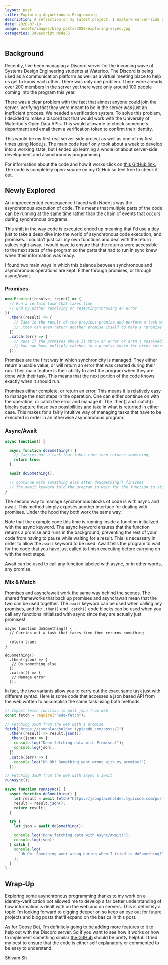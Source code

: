 ```yaml
---
layout: post
title: Exploring Asynchronous Programming
description: A reflection on my latest project. I explore server-side programming through Node.js thanks to a brief introduction while creating an identity verification bot.
date: 2020-07-10
image: assets/images/blog-posts/2020/exploring-async.jpg
categories: Javascript NodeJS
---
```

## Background

Recently, I've been managing a Discord server for the incoming wave of Systems Design Engineering students at Waterloo. The Discord is being used as a communication platform as well as a virtual meeting place to help us get to know each other.
There was only one problem. There were already over 200 members in the server yet there were only around 100 people coming into the program this year.

There was a clear problem with the fact that almost anyone could join the server. Verifying that they were meant to be in the server was just an inefficient process.
We needed a verification system. To solve this problem, I decided to make a discord bot that would work with the University of Waterloo's Open Data APIs. This would allow me to check someone's department and email them a verification token to confirm their identity.

This would be my first real server-side project as well as one of my first times using Node.js. The main code itself only took about a week to develop into a working state, but I ended up learning a whole lot about server-side development and asynchronous programming.

For information about the code and how it works click on [this GitHub link.](https://github.com/shivam-sh/goose-bot) The code is completely open-source on my GitHub so feel free to check it out.

## Newly Explored

An unprecedented consequence I faced with Node.js was the asynchronous execution of code. This means that multiple parts of the code can be running at the same time rather than the chain of events that occurs during synchronous programs.

This shift in the way code is executed ended up meaning that I'd use a day just to take a deep dive into the world of asynchronous code execution, and promises. I couldn't just call my own functions and deal with the return values right away. I would have to ensure that the returns were accessible to the next steps of the program so the parts that had to run in sync knew when their information was ready.

I found two main ways in which this balance between synchronous and asynchronous operations are kept. Either through promises, or through async/await.

### Promises
``` javascript
new Promise((resolve, reject) => {
  // Run a certain task that takes time 
  // End by either resolving or rejecting/throwing an error
})
  .then((result) => {
    // Take in the result of the previous promise and perform a task with it 
    // .then can even return another promise itself to make a "promise chain"
  })
  .catch((err) => {
    // Runs if the promises above it throw an error or aren't resolved. 
    // You can have multiple catches in a promise chain for error correction
  });
```
Promises are the first way in which synchronicity is managed. They either return a usable value, or will return an error that was created during their run. Their main feature is their ability to alert the program when they are done with their task. This means that the next portion of the code knows exactly when it should run.

Promises either complete, or return an error. This means it is relatively easy to manage the next steps in the operation. One can either continue on with the operation, or catch the error and manage it. The .then() and .catch() blocks capture these two possibilities and take in what is returned in either case. This makes for a fairly intuitive way of managing tasks that have to be executed in order in an otherwise asynchronous program.


### Async/Await
``` javascript
async function() {

  async function doSomething() {
    // Carries out a task that takes time then returns something
    return true;
  }

  await doSomething();

  // Continue with something else after doSomething() finishes
  // The await keyword told the program to wait for the function to stop
}
```

The second way to manage synchronous blocks of code is with async and await. This method simply exposes another interface for dealing with promises. Under the hood they both work the same way. 

Note that the example code this time is running inside a function initialized with the async keyword. The async keyword ensures that the function returns a promise and runs in the background, preventing the rest of your code from having to pause while waiting for a result.
This is necessary in order to allow the `await` keyword to be used. Await tells the program to wait for the code that you have just called to finish executing before carrying on with the next steps.

Await can be used to call any function labeled with async, or in other words, any promise.

### Mix & Match
Promises and async/await work the same way behind the scenes. The shared frameworks that back up promises and async/await mean that the two can be used together. The `await` keyword can be used when calling any promises, and the `.then()` and `.catch()` code blocks can be used when you call any functions initialized with async since they are actually just promises!

```
async function doSomething() {
  // Carries out a task that takes time then returns something

  return true;
}

doSomething()
  .then((json) => {
   // Do something else
  })
  .catch(() => {
   // Manage error
  });

```

In fact, the two variants allow you to carry out the exact same task just with different syntax. Here is some code that accesses a json based API from the web written to accomplish the same task using both methods.

``` javascript
// Import fetch function to pull json from web
const fetch = require("node-fetch");

// Fetching JSON from the web with a promise
fetch("https://jsonplaceholder.typicode.com/posts/1")
  .then((result) => result.json())
  .then((json) => {
    console.log("Done fetching data with Promises!");
    console.log(json);
  })
  .catch((err) => {
    console.log("Uh Oh! Something went wrong with my promise!");
  });

// Fetching JSON from the web with async & await
runAsync();

async function runAsync() {
  async function doSomething() {
    let result = await fetch("https://jsonplaceholder.typicode.com/posts/1");
    result = result.json();
    return result;
  }

  try {
    let json = await doSomething();

    console.log("Done fetching data with Async/Await!");
    console.log(json);
  } catch {
    console.log(
      "Uh Oh! Something went wrong during when I tried to doSomething!"
    );
  }
}
```

## Wrap-Up

Exploring some asynchronous programming thanks to my work on a identity-verification bot allowed me to develop a far better understanding of how information is dealt with on the web and on servers.
This is definitely a topic I'm looking forward to digging deeper on so keep an eye out for future projects and blog posts that'll expand on the basics in this post.

As for Goose Bot, I'm definitely going to be adding more features to it to help out with the Discord server. So if you want to see how it works or how to implement something similar [the GitHub](https://github.com/shivam-sh/goose-bot) should be pretty helpful. I tried my best to ensure that the code is either self explanatory or commented to be easy to understand.

Shivam Sh